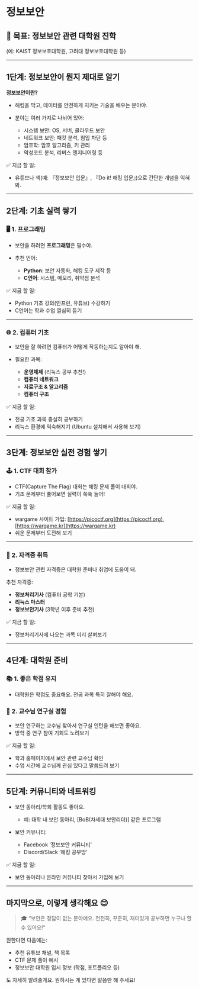 # 정보보안

## 🎯 목표: 정보보안 관련 대학원 진학

(예: KAIST 정보보호대학원, 고려대 정보보호대학원 등)

---

## 1단계: 정보보안이 뭔지 제대로 알기

**정보보안이란?**

* 해킹을 막고, 데이터를 안전하게 지키는 기술을 배우는 분야야.
* 분야는 여러 가지로 나뉘어 있어:

  * 시스템 보안: OS, 서버, 클라우드 보안
  * 네트워크 보안: 패킷 분석, 침입 차단 등
  * 암호학: 암호 알고리즘, 키 관리
  * 악성코드 분석, 리버스 엔지니어링 등

✅ 지금 할 일:

* 유튜브나 책(예: 『정보보안 입문』, 『Do it! 해킹 입문』)으로 간단한 개념을 익혀봐.

---

## 2단계: 기초 실력 쌓기

### 🖥️ 1. 프로그래밍

* 보안을 하려면 **프로그래밍**은 필수야.
* 추천 언어:

  * **Python**: 보안 자동화, 해킹 도구 제작 등
  * **C언어**: 시스템, 메모리, 취약점 분석

✅ 지금 할 일:

* Python 기초 강의(인프런, 유튜브) 수강하기
* C언어는 학과 수업 열심히 듣기

---

### 🌐 2. 컴퓨터 기초

* 보안을 잘 하려면 컴퓨터가 어떻게 작동하는지도 알아야 해.
* 필요한 과목:

  * **운영체제** (리눅스 공부 추천!)
  * **컴퓨터 네트워크**
  * **자료구조 & 알고리즘**
  * **컴퓨터 구조**

✅ 지금 할 일:

* 전공 기초 과목 충실히 공부하기
* 리눅스 환경에 익숙해지기 (Ubuntu 설치해서 사용해 보기)

---

## 3단계: 정보보안 실전 경험 쌓기

### 🕹️ 1. CTF 대회 참가

* CTF(Capture The Flag) 대회는 해킹 문제 풀이 대회야.
* 기초 문제부터 풀어보면 실력이 쑥쑥 늘어!

✅ 지금 할 일:

* wargame 사이트 가입: [https://picoctf.org](https://picoctf.org), [https://wargame.kr](https://wargame.kr)
* 쉬운 문제부터 도전해 보기

---

### 📄 2. 자격증 취득

* 정보보안 관련 자격증은 대학원 준비나 취업에 도움이 돼.

추천 자격증:

* **정보처리기사** (컴퓨터 공학 기본)
* **리눅스 마스터**
* **정보보안기사** (3학년 이후 준비 추천)

✅ 지금 할 일:

* 정보처리기사에 나오는 과목 미리 살펴보기

---

## 4단계: 대학원 준비

### 📚 1. 좋은 학점 유지

* 대학원은 학점도 중요해요. 전공 과목 특히 잘해야 해요.

### 🔬 2. 교수님 연구실 경험

* 보안 연구하는 교수님 찾아서 연구실 인턴을 해보면 좋아요.
* 방학 중 연구 참여 기회도 노려보기

✅ 지금 할 일:

* 학과 홈페이지에서 보안 관련 교수님 확인
* 수업 시간에 교수님께 관심 있다고 말씀드려 보기

---

## 5단계: 커뮤니티와 네트워킹

* 보안 동아리/학회 활동도 좋아요.

  * 예: 대학 내 보안 동아리, \[BoB(차세대 보안리더)] 같은 프로그램
* 보안 커뮤니티:

  * Facebook ‘정보보안 커뮤니티’
  * Discord/Slack ‘해킹 공부방’

✅ 지금 할 일:

* 보안 동아리나 온라인 커뮤니티 찾아서 가입해 보기

---

## 마지막으로, 이렇게 생각해요 😊

> 🎓 “보안은 정답이 없는 분야예요. 천천히, 꾸준히, 재미있게 공부하면 누구나 할 수 있어요!”

원한다면 다음에는:

* 추천 유튜브 채널, 책 목록
* CTF 문제 풀이 예시
* 정보보안 대학원 입시 정보 (학점, 포트폴리오 등)

도 자세히 알려줄게요. 원하시는 게 있다면 말씀만 해 주세요!
